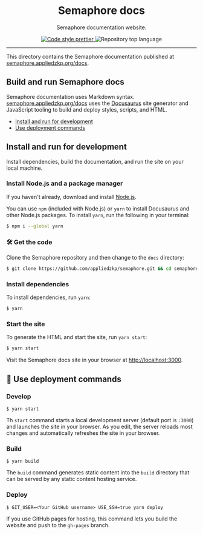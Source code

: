 <p align="center">
    <h1 align="center">
        Semaphore docs
    </h1>
    <p align="center">Semaphore documentation website.</p>
</p>

<p align="center">
    <a href="https://prettier.io/" target="_blank">
        <img alt="Code style prettier" src="https://img.shields.io/badge/code%20style-prettier-f8bc45?style=flat-square&logo=prettier">
    </a>
    <img alt="Repository top language" src="https://img.shields.io/github/languages/top/akinovak/semaphore-spec?style=flat-square">
</p>

---

This directory contains the Semaphore documentation published at [semaphore.appliedzkp.org/docs](https://semaphore.appliedzkp.org/docs).

## Build and run Semaphore docs

Semaphore documentation uses Markdown syntax.
[semaphore.appliedzkp.org/docs](https://semaphore.appliedzkp.org/docs) uses the [Docusaurus](https://docusaurus.io/) site generator and JavaScript tooling to build and deploy styles, scripts, and HTML.

-   [Install and run for development](#install-and-run-for-development)
-   [Use deployment commands](#use-deployment-commands)

## Install and run for development

Install dependencies, build the documentation, and run the site on your local machine.

### Install Node.js and a package manager

If you haven't already, download and install [Node.js](https://nodejs.org/en/).

You can use `npm` (included with Node.js) or `yarn` to install Docusaurus and other Node.js packages.
To install `yarn`, run the following in your terminal:

```sh
$ npm i --global yarn
```

### 🛠 Get the code

Clone the Semaphore repository and then change to the `docs` directory:

```sh
$ git clone https://github.com/appliedzkp/semaphore.git && cd semaphore/docs
```

### Install dependencies

To install dependencies, run `yarn`:

```sh
$ yarn
```

### Start the site

To generate the HTML and start the site, run `yarn start`:

```sh
$ yarn start
```

Visit the Semaphore docs site in your browser at [http://localhost:3000](http://localhost:3000).

## 📜 Use deployment commands

### Develop

```
$ yarn start
```

Th `start` command starts a local development server (default port is `:3000`) and launches the site in your browser.
As you edit, the server reloads most changes and automatically refreshes the site in your browser.

### Build

```
$ yarn build
```

The `build` command generates static content into the `build` directory that can be served by any static content hosting service.

### Deploy

```
$ GIT_USER=<Your GitHub username> USE_SSH=true yarn deploy
```

If you use GitHub pages for hosting, this command lets you build the website and push to the `gh-pages` branch.
